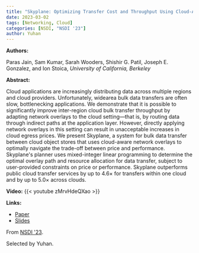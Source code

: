 ```yaml
---
title: "Skyplane: Optimizing Transfer Cost and Throughput Using Cloud-Aware Overlays"
date: 2023-03-02
tags: [Networking, Cloud]
categories: [NSDI, "NSDI '23"]
author: Yuhan
---
```


**Authors:**

Paras Jain, Sam Kumar, Sarah Wooders, Shishir G. Patil, Joseph E. Gonzalez, and
Ion Stoica, _University of California, Berkeley_

**Abstract:**

Cloud applications are increasingly distributing data across multiple regions
and cloud providers. Unfortunately, widearea bulk data transfers are often
slow, bottlenecking applications. We demonstrate that it is possible to
significantly improve inter-region cloud bulk transfer throughput by adapting
network overlays to the cloud setting—that is, by routing data through indirect
paths at the application layer. However, directly applying network overlays in
this setting can result in unacceptable increases in cloud egress prices. We
present Skyplane, a system for bulk data transfer between cloud object stores
that uses cloud-aware network overlays to optimally navigate the trade-off
between price and performance. Skyplane's planner uses mixed-integer linear
programming to determine the optimal overlay path and resource allocation for
data transfer, subject to user-provided constraints on price or performance.
Skyplane outperforms public cloud transfer services by up to 4.6× for transfers
within one cloud and by up to 5.0× across clouds.

**Video:**
{{< youtube zMrvHdeQXao >}}

**Links:**
- [Paper](https://www.usenix.org/system/files/nsdi23-jain.pdf)
- [Slides](https://www.usenix.org/system/files/nsdi23_slides_jain.pdf)

From [NSDI '23](https://www.usenix.org/conference/nsdi23/presentation/jain).

Selected by Yuhan.
